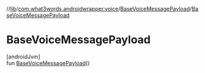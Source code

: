 //[lib](../../../index.md)/[com.what3words.androidwrapper.voice](../index.md)/[BaseVoiceMessagePayload](index.md)/[BaseVoiceMessagePayload](-base-voice-message-payload.md)

# BaseVoiceMessagePayload

[androidJvm]\
fun [BaseVoiceMessagePayload](-base-voice-message-payload.md)()
